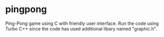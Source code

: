 # pingpong
Ping-Pong game using C with friendly user interface.
Run the code using Turbo C++ since the code has used additional libary named "graphic.h".
